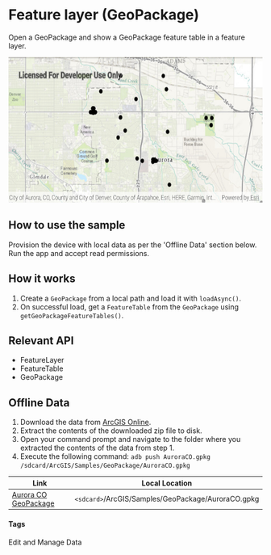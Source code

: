 # Feature layer (GeoPackage)
Open a GeoPackage and show a GeoPackage feature table in a feature layer.

![Feature layer GeoPackage App](feature-layer-geopackage.png)

## How to use the sample
Provision the device with local data as per the 'Offline Data' section below. Run the app and accept read permissions.

## How it works
1. Create a `GeoPackage` from a local path and load it with `loadAsync()`.
1. On successful load, get a `FeatureTable` from the `GeoPackage` using `getGeoPackageFeatureTables()`.

## Relevant API
* FeatureLayer
* FeatureTable
* GeoPackage

## Offline Data
1. Download the data from [ArcGIS Online](https://www.arcgis.com/home/item.html?id=68ec42517cdd439e81b036210483e8e7).
1. Extract the contents of the downloaded zip file to disk.
1. Open your command prompt and navigate to the folder where you extracted the contents of the data from step 1.
1. Execute the following command: ```adb push AuroraCO.gpkg /sdcard/ArcGIS/Samples/GeoPackage/AuroraCO.gpkg```


Link | Local Location
---------|-------|
|[Aurora CO GeoPackage](https://www.arcgis.com/home/item.html?id=68ec42517cdd439e81b036210483e8e7)| `<sdcard>`/ArcGIS/Samples/GeoPackage/AuroraCO.gpkg|

#### Tags
Edit and Manage Data